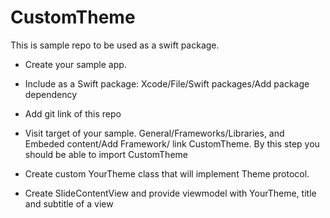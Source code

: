 # CustomTheme

This is sample repo to be used as a swift package.

- Create your sample app.
- Include as a Swift package: Xcode/File/Swift packages/Add package dependency
- Add git link of this repo
- Visit target of your sample. General/Frameworks/Libraries, and Embeded content/Add Framework/ link CustomTheme. By this step you should be able to import CustomTheme


- Create custom YourTheme class that will implement Theme protocol.
- Create SlideContentView and provide viewmodel with YourTheme, title and subtitle of a view
